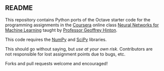 ## README

This repository contains Python ports of the Octave starter code for
the programming assignments in the
[Coursera](https://www.coursera.com/) online class
[Neural Networks for Machine Learning](https://class.coursera.org/neuralnets-2012-001/class/index)
taught by
[Professor Geoffrey Hinton](http://www.cs.toronto.edu/~hinton/).  

This code requires the [NumPy](http://numpy.scipy.org/) and
[SciPy](http://www.scipy.org/) libraries.

This should go without saying, but _use at your own
risk_. Contributors are not responsible for lost assignment points due
to bugs, etc.

Forks and pull requests welcome and encouraged!
